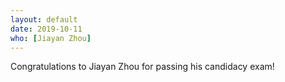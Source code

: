 ```yaml
---
layout: default
date: 2019-10-11
who: [Jiayan Zhou]
---
```


Congratulations to Jiayan Zhou for passing his candidacy exam!